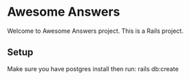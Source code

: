 # Awesome Answers

Welcome to Awesome Answers project. This is a Rails project.

## Setup
Make sure you have postgres install then run:
rails db:create

<!-- Added the gem for cancancan and then ran the command rails g cancan:ability  -->
<!-- This gave us access to a model file called Ability that is included in all of our other models after we initialize it.  -->
<!-- #CanCanCan will automatically initialize with every request to your controllers. It assumes that you have a method available to the controllers called 'current_user' and it will automatically initialize an 'Ability' object with 'current_user' passed to it. -->
